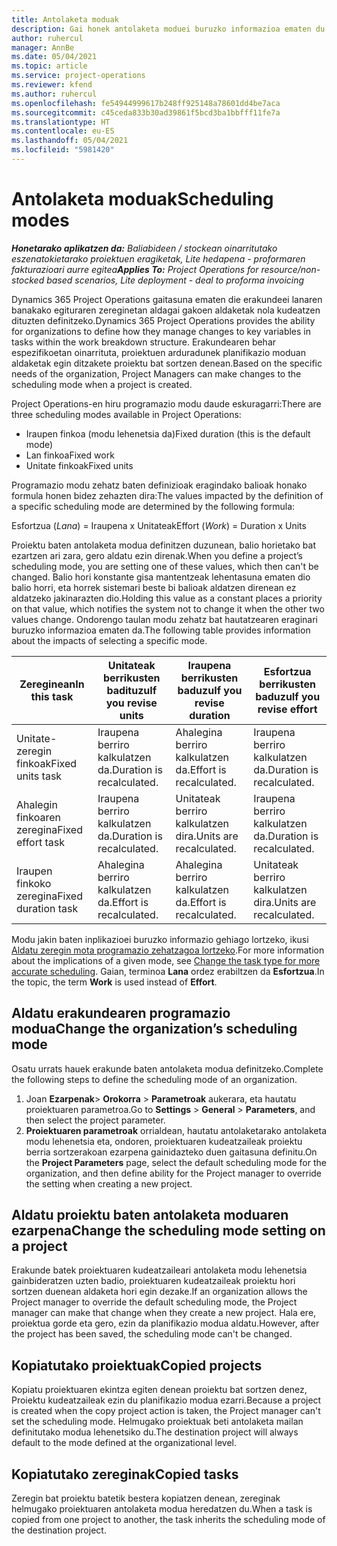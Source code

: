 ```yaml
---
title: Antolaketa moduak
description: Gai honek antolaketa moduei buruzko informazioa ematen du.
author: ruhercul
manager: AnnBe
ms.date: 05/04/2021
ms.topic: article
ms.service: project-operations
ms.reviewer: kfend
ms.author: ruhercul
ms.openlocfilehash: fe54944999617b248ff925148a78601dd4be7aca
ms.sourcegitcommit: c45ceda833b30ad39861f5bcd3ba1bbfff11fe7a
ms.translationtype: HT
ms.contentlocale: eu-ES
ms.lasthandoff: 05/04/2021
ms.locfileid: "5981420"
---
```

# <a name="scheduling-modes"></a><span data-ttu-id="9b916-103">Antolaketa moduak</span><span class="sxs-lookup"><span data-stu-id="9b916-103">Scheduling modes</span></span>

<span data-ttu-id="9b916-104">_**Honetarako aplikatzen da:** Baliabideen / stockean oinarritutako eszenatokietarako proiektuen eragiketak, Lite hedapena - proformaren fakturazioari aurre egitea_</span><span class="sxs-lookup"><span data-stu-id="9b916-104">_**Applies To:** Project Operations for resource/non-stocked based scenarios, Lite deployment - deal to proforma invoicing_</span></span>


<span data-ttu-id="9b916-105">Dynamics 365 Project Operations gaitasuna ematen die erakundeei lanaren banakako egituraren zereginetan aldagai gakoen aldaketak nola kudeatzen dituzten definitzeko.</span><span class="sxs-lookup"><span data-stu-id="9b916-105">Dynamics 365 Project Operations provides the ability for organizations to define how they manage changes to key variables in tasks within the work breakdown structure.</span></span> <span data-ttu-id="9b916-106">Erakundearen behar espezifikoetan oinarrituta, proiektuen arduradunek planifikazio moduan aldaketak egin ditzakete proiektu bat sortzen denean.</span><span class="sxs-lookup"><span data-stu-id="9b916-106">Based on the specific needs of the organization, Project Managers can make changes to the scheduling mode when a project is created.</span></span>

<span data-ttu-id="9b916-107">Project Operations-en hiru programazio modu daude eskuragarri:</span><span class="sxs-lookup"><span data-stu-id="9b916-107">There are three scheduling modes available in Project Operations:</span></span>

  - <span data-ttu-id="9b916-108">Iraupen finkoa (modu lehenetsia da)</span><span class="sxs-lookup"><span data-stu-id="9b916-108">Fixed duration (this is the default mode)</span></span>
  - <span data-ttu-id="9b916-109">Lan finkoa</span><span class="sxs-lookup"><span data-stu-id="9b916-109">Fixed work</span></span>
  - <span data-ttu-id="9b916-110">Unitate finkoak</span><span class="sxs-lookup"><span data-stu-id="9b916-110">Fixed units</span></span>

<span data-ttu-id="9b916-111">Programazio modu zehatz baten definizioak eragindako balioak honako formula honen bidez zehazten dira:</span><span class="sxs-lookup"><span data-stu-id="9b916-111">The values impacted by the definition of a specific scheduling mode are determined by the following formula:</span></span>

  <span data-ttu-id="9b916-112">Esfortzua (*Lana*) = Iraupena x Unitateak</span><span class="sxs-lookup"><span data-stu-id="9b916-112">Effort (*Work*) = Duration x Units</span></span>

<span data-ttu-id="9b916-113">Proiektu baten antolaketa modua definitzen duzunean, balio horietako bat ezartzen ari zara, gero aldatu ezin direnak.</span><span class="sxs-lookup"><span data-stu-id="9b916-113">When you define a project’s scheduling mode, you are setting one of these values, which then can't be changed.</span></span> <span data-ttu-id="9b916-114">Balio hori konstante gisa mantentzeak lehentasuna ematen dio balio horri, eta horrek sistemari beste bi balioak aldatzen direnean ez aldatzeko jakinarazten dio.</span><span class="sxs-lookup"><span data-stu-id="9b916-114">Holding this value as a constant places a priority on that value, which notifies the system not to change it when the other two values change.</span></span> <span data-ttu-id="9b916-115">Ondorengo taulan modu zehatz bat hautatzearen eraginari buruzko informazioa ematen da.</span><span class="sxs-lookup"><span data-stu-id="9b916-115">The following table provides information about the impacts of selecting a specific mode.</span></span>

| <span data-ttu-id="9b916-116">**Zereginean**</span><span class="sxs-lookup"><span data-stu-id="9b916-116">**In this task**</span></span>             | <span data-ttu-id="9b916-117">**Unitateak berrikusten badituzu**</span><span class="sxs-lookup"><span data-stu-id="9b916-117">**If you revise units**</span></span>   | <span data-ttu-id="9b916-118">**Iraupena berrikusten baduzu**</span><span class="sxs-lookup"><span data-stu-id="9b916-118">**If you revise duration**</span></span> | <span data-ttu-id="9b916-119">**Esfortzua berrikusten baduzu**</span><span class="sxs-lookup"><span data-stu-id="9b916-119">**If you revise effort**</span></span>  |
|----------------------|---------------------------|----------------------------|---------------------------|
| <span data-ttu-id="9b916-120">Unitate-zeregin finkoak</span><span class="sxs-lookup"><span data-stu-id="9b916-120">Fixed units task</span></span>     | <span data-ttu-id="9b916-121">Iraupena berriro kalkulatzen da.</span><span class="sxs-lookup"><span data-stu-id="9b916-121">Duration is recalculated.</span></span> | <span data-ttu-id="9b916-122">Ahalegina berriro kalkulatzen da.</span><span class="sxs-lookup"><span data-stu-id="9b916-122">Effort is recalculated.</span></span>    | <span data-ttu-id="9b916-123">Iraupena berriro kalkulatzen da.</span><span class="sxs-lookup"><span data-stu-id="9b916-123">Duration is recalculated.</span></span> |
| <span data-ttu-id="9b916-124">Ahalegin finkoaren zeregina</span><span class="sxs-lookup"><span data-stu-id="9b916-124">Fixed effort task</span></span>    | <span data-ttu-id="9b916-125">Iraupena berriro kalkulatzen da.</span><span class="sxs-lookup"><span data-stu-id="9b916-125">Duration is recalculated.</span></span> | <span data-ttu-id="9b916-126">Unitateak berriro kalkulatzen dira.</span><span class="sxs-lookup"><span data-stu-id="9b916-126">Units are recalculated.</span></span>    | <span data-ttu-id="9b916-127">Iraupena berriro kalkulatzen da.</span><span class="sxs-lookup"><span data-stu-id="9b916-127">Duration is recalculated.</span></span> |
| <span data-ttu-id="9b916-128">Iraupen finkoko zeregina</span><span class="sxs-lookup"><span data-stu-id="9b916-128">Fixed duration task</span></span>  | <span data-ttu-id="9b916-129">Ahalegina berriro kalkulatzen da.</span><span class="sxs-lookup"><span data-stu-id="9b916-129">Effort is recalculated.</span></span>   | <span data-ttu-id="9b916-130">Ahalegina berriro kalkulatzen da.</span><span class="sxs-lookup"><span data-stu-id="9b916-130">Effort is recalculated.</span></span>    | <span data-ttu-id="9b916-131">Unitateak berriro kalkulatzen dira.</span><span class="sxs-lookup"><span data-stu-id="9b916-131">Units are recalculated.</span></span>   |

<span data-ttu-id="9b916-132">Modu jakin baten inplikazioei buruzko informazio gehiago lortzeko, ikusi [Aldatu zeregin mota programazio zehatzagoa lortzeko](https://support.microsoft.com/en-us/office/change-the-task-type-for-more-accurate-scheduling-b0b969ad-45bc-4e9e-8967-435587548a72).</span><span class="sxs-lookup"><span data-stu-id="9b916-132">For more information about the implications of a given mode, see [Change the task type for more accurate scheduling](https://support.microsoft.com/en-us/office/change-the-task-type-for-more-accurate-scheduling-b0b969ad-45bc-4e9e-8967-435587548a72).</span></span> <span data-ttu-id="9b916-133">Gaian, terminoa **Lana** ordez erabiltzen da **Esfortzua**.</span><span class="sxs-lookup"><span data-stu-id="9b916-133">In the topic, the term **Work** is used instead of **Effort**.</span></span>

## <a name="change-the-organizations-scheduling-mode"></a><span data-ttu-id="9b916-134">Aldatu erakundearen programazio modua</span><span class="sxs-lookup"><span data-stu-id="9b916-134">Change the organization’s scheduling mode</span></span>

<span data-ttu-id="9b916-135">Osatu urrats hauek erakunde baten antolaketa modua definitzeko.</span><span class="sxs-lookup"><span data-stu-id="9b916-135">Complete the following steps to define the scheduling mode of an organization.</span></span>

1. <span data-ttu-id="9b916-136">Joan **Ezarpenak**\> **Orokorra** \> **Parametroak** aukerara, eta hautatu proiektuaren parametroa.</span><span class="sxs-lookup"><span data-stu-id="9b916-136">Go to **Settings** \> **General** \> **Parameters**, and then select the project parameter.</span></span> 
2. <span data-ttu-id="9b916-137">**Proiektuaren parametroak** orrialdean, hautatu antolaketarako antolaketa modu lehenetsia eta, ondoren, proiektuaren kudeatzaileak proiektu berria sortzerakoan ezarpena gainidazteko duen gaitasuna definitu.</span><span class="sxs-lookup"><span data-stu-id="9b916-137">On the **Project Parameters** page, select the default scheduling mode for the organization, and then define ability for the Project manager to override the setting when creating a new project.</span></span>

## <a name="change-the-scheduling-mode-setting-on-a-project"></a><span data-ttu-id="9b916-138">Aldatu proiektu baten antolaketa moduaren ezarpena</span><span class="sxs-lookup"><span data-stu-id="9b916-138">Change the scheduling mode setting on a project</span></span>

<span data-ttu-id="9b916-139">Erakunde batek proiektuaren kudeatzaileari antolaketa modu lehenetsia gainbideratzen uzten badio, proiektuaren kudeatzaileak proiektu hori sortzen duenean aldaketa hori egin dezake.</span><span class="sxs-lookup"><span data-stu-id="9b916-139">If an organization allows the Project manager to override the default scheduling mode, the Project manager can make that change when they create a new project.</span></span> <span data-ttu-id="9b916-140">Hala ere, proiektua gorde eta gero, ezin da planifikazio modua aldatu.</span><span class="sxs-lookup"><span data-stu-id="9b916-140">However, after the project has been saved, the scheduling mode can't be changed.</span></span>

## <a name="copied-projects"></a><span data-ttu-id="9b916-141">Kopiatutako proiektuak</span><span class="sxs-lookup"><span data-stu-id="9b916-141">Copied projects</span></span>

<span data-ttu-id="9b916-142">Kopiatu proiektuaren ekintza egiten denean proiektu bat sortzen denez, Proiektu kudeatzaileak ezin du planifikazio modua ezarri.</span><span class="sxs-lookup"><span data-stu-id="9b916-142">Because a project is created when the copy project action is taken, the Project manager can't set the scheduling mode.</span></span> <span data-ttu-id="9b916-143">Helmugako proiektuak beti antolaketa mailan definitutako modua lehenetsiko du.</span><span class="sxs-lookup"><span data-stu-id="9b916-143">The destination project will always default to the mode defined at the organizational level.</span></span>

## <a name="copied-tasks"></a><span data-ttu-id="9b916-144">Kopiatutako zereginak</span><span class="sxs-lookup"><span data-stu-id="9b916-144">Copied tasks</span></span>

<span data-ttu-id="9b916-145">Zeregin bat proiektu batetik bestera kopiatzen denean, zereginak helmugako proiektuaren antolaketa modua heredatzen du.</span><span class="sxs-lookup"><span data-stu-id="9b916-145">When a task is copied from one project to another, the task inherits the scheduling mode of the destination project.</span></span>

